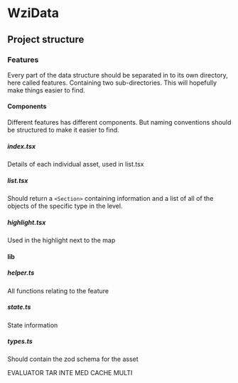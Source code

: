 # WziData

## Project structure

### Features

Every part of the data structure should be separated in to its own directory, here called features. Containing two sub-directories. This will hopefully make things easier to find.

#### Components

Different features has different components. But naming conventions should be structured to make it easier to find.

##### index.tsx

Details of each individual asset, used in list.tsx

##### list.tsx

Should return a `<Section>` containing information and a list of all of the objects of the specific type in the level.

##### highlight.tsx

Used in the highlight next to the map

#### lib

##### helper.ts

All functions relating to the feature

##### state.ts

State information

##### types.ts

Should contain the zod schema for the asset


EVALUATOR TAR INTE MED CACHE MULTI